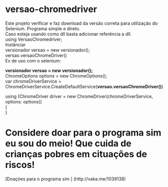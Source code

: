 # versao-chromedriver
Este projeto verificar e faz download da versão correta para utilização do Selenium.
Programa simple e direto.<br>
Caso esteja usando como dll basta adicionar referência a dll.<br>
using VersaoChromedriver;<br>
Instânciar<br>
versionador versao = new versionador();<br>
versao.versaoChromeDriver()<br>
Ex de uso com o selenium:<br>

<b>versionador versao = new versionador();</b><br>
ChromeOptions options = new ChromeOptions();<br>
var chromeDriverService = ChromeDriverService.CreateDefaultService(<b>versao.versaoChromeDriver()</b>)<br>

using (ChromeDriver driver = new ChromeDriver(chromeDriverService, options: options))<br>
{<br>
}<br>

<h1> Considere doar para o programa sim eu sou do meio! Que cuida de crianças pobres em cituações de riscos!</h1>
[Doações para o programa sim ] (http://vaka.me/1039138)

